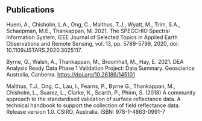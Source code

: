 ## Publications

Hueni, A., Chisholm, L.A., Ong, C., Malthus, T.J., Wyatt, M., Trim, S.A., Schaepman, M.E., Thankappan, M. 2021. The SPECCHIO Spectral Information System, IEEE Journal of Selected Topics in Applied Earth Observations and Remote Sensing, vol. 13, pp. 5789-5799, 2020, doi: 10.1109/JSTARS.2020.3025117.

Byrne, G., Walsh, A., Thankappan, M., Broomhall, M., Hay, E. 2021. DEA Analysis Ready Data Phase 1 Validation Project: Data Summary. Geoscience Australia, Canberra. https://doi.org/10.26186/145101

Malthus, T.J., Ong, C., Lau, I., Fearns, P., Byrne G., Thankappan, M., Chisholm, L., Suarez, L., Clarke, K., Scarth, P., Phinn, S. (2018) A community approach to the standardised validation of surface reflectance data. A technical handbook to support the collection of field reflectance data. Release version 1.0. CSIRO, Australia. ISBN: 978-1-4863-0991-7

